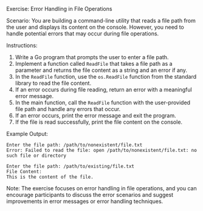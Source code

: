 Exercise: Error Handling in File Operations

Scenario:
You are building a command-line utility that reads a file path from the user and displays its content on the console. However, you need to handle potential errors that may occur during file operations.

Instructions:
1. Write a Go program that prompts the user to enter a file path.
2. Implement a function called `ReadFile` that takes a file path as a parameter and returns the file content as a string and an error if any.
3. In the `ReadFile` function, use the `os.ReadFile` function from the standard library to read the file content.
4. If an error occurs during file reading, return an error with a meaningful error message.
5. In the main function, call the `ReadFile` function with the user-provided file path and handle any errors that occur.
6. If an error occurs, print the error message and exit the program.
7. If the file is read successfully, print the file content on the console.

Example Output:

```
Enter the file path: /path/to/nonexistent/file.txt
Error: Failed to read the file: open /path/to/nonexistent/file.txt: no such file or directory

Enter the file path: /path/to/existing/file.txt
File Content:
This is the content of the file.

```

Note: The exercise focuses on error handling in file operations, and you can encourage participants to discuss the error scenarios and suggest improvements in error messages or error handling techniques.
